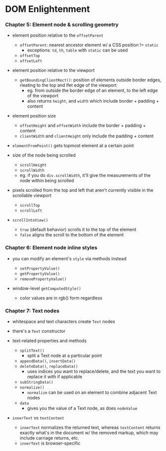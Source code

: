 # DOM Enlightenment

### Chapter 5: Element node & scrolling geometry

* element position relative to the `offsetParent`
  - `offsetParent`: nearest ancestor element w/ a CSS position != `static`
    + exceptions: `td`, `th`, `table` with `static` can be used
  - `offsetTop`
  - `offsetLeft`

* element position relative to the viewport
  - `getBoundingClientRect()`: position of elements outside border edges, rleating to the top and lfet edge of the viewport
    + eg. from outside the border edge of an element, to the left edge of the viewport
    + also returns `height`, and `width` which include border + padding + content

* element position size
  - `offsetHeight` and `offsetWidth` include the border + padding + content
  - `clientWidth` and `clientHeight` only include the padding + content

* `elementFromPoint()` gets topmost element at a certain point

* size of the node being scrolled
  - `scrollHeight`
  - `scrollWidth`
  - eg. if you do `div.scrollWidth`, it'll give the measurements of the node within being scrolled

* pixels scrolled from the top and left that aren't currently visible in the scrollable viewport
  - `scrollTop`
  - `scrollLeft`

* `scrollIntoView()`
  - `true` (default behavior) scrolls it to the top of the element
  - `false` aligns the scroll to the bottom of the element


### Chapter 6: Element node inline styles

* you can modify an element's `style` via methods instead
  - `setPropertyValue()`
  - `getPropertyValue()`
  - `removePropertyValue()`

* window-level `getComputedStyle()`
  - color values are in rgb() form regardless


### Chapter 7: Text nodes

* whitespace and text characters create `Text` nodes
* there's a `Text` constructor

* text-related properties and methods
  - `splitText()`
    + split a Text node at a particular point
  - `appendData()`, `insertData()`
  - `deleteData()`, `replaceData()`
    + uses indices you want to replace/delete, and the text you want to replace it with if applicable
  - `subStringData()`
  - `normalize()`
    + `normalize` can be used on an element to combine adjacent Text nodes
  - `data`
    + gives you the value of a Text node, as does `nodeValue`

* `innerText` vs `textContent`
  - `innerText` normalizes the returned text, whereas `textContent` returns exactly what's in the document w/ the removed markup, which may include carriage returns, etc.
  - `innerText` is browser-specific

